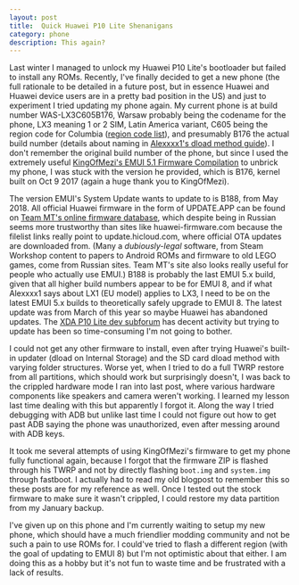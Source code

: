 ```yaml
---
layout: post
title:  Quick Huawei P10 Lite Shenanigans 
category: phone
description: This again? 
---
```


Last winter I managed to unlock my Huawei P10 Lite's bootloader but failed to install any ROMs. Recently, I've finally decided to get a new phone (the full rationale to be detailed in a future post, but in essence Huawei and Huawei device users are in a pretty bad position in the US) and just to experiment I tried updating my phone again. My current phone is at build number WAS-LX3C605B176, Warsaw probably being the codename for the phone, LX3 meaning 1 or 2 SIM, Latin America variant, C605 being the region code for Columbia ([region code list](https://forum.xda-developers.com/showpost.php?p=67793629&postcount=4)), and presumably B176 the actual build number (details about naming in [Alexxxx1's dload method guide](https://forum.xda-developers.com/p10-lite/development/service-rom-b362-c432-upgrade-o-o-n-o-t3813946)). I don't remember the original build number of the phone, but since I used the extremely useful [KingOfMezi's EMUI 5.1 Firmware Compilation](https://forum.xda-developers.com/p10-lite/development/compilation-firmware-flasheables-huawei-t3736754) to unbrick my phone, I was stuck with the version he provided, which is B176, kernel built on Oct 9 2017 (again a huge thank you to KingOfMezi). 

The version EMUI's System Update wants to update to is B188, from May 2018. All official Huawei firmware in the form of UPDATE.APP can be found on [Team MT's online firmware database](https://pro-teammt.ru/online-firmware-database-ru/?firmware_model=was-lx3c605&firmware_page=0), which despite being in Russian seems more trustworthy than sites like huawei-firmware.com because the filelist links really point to update.hicloud.com, where official OTA updates are downloaded from. (Many a *dubiously-legal* software, from Steam Workshop content to papers to Android ROMs and firmware to old LEGO games, come from Russian sites. Team MT's site also looks really useful for people who actually use EMUI.) B188 is probably the last EMUI 5.x build, given that all higher build numbers appear to be for EMUI 8, and if what Alexxxx1 says about LX1 (EU model) applies to LX3, I need to be on the latest EMUI 5.x builds to theoretically safely upgrade to EMUI 8. The latest update was from March of this year so maybe Huawei has abandoned updates. The [XDA P10 Lite dev subforum](https://forum.xda-developers.com/p10-lite/development) has decent activity but trying to update has been so time-consuming I'm not going to bother. 

I could not get any other firmware to install, even after trying Huawei's built-in updater (dload on Internal Storage) and the SD card dload method with varying folder structures. Worse yet, when I tried to do a full TWRP restore from all partitions, which should work but surprisingly doesn't, I was back to the crippled hardware mode I ran into last post, where various hardware components like speakers and camera weren't working. I learned my lesson last time dealing with this but apparently I forgot it. Along the way I tried debugging with ADB but unlike last time I could not figure out how to get past ADB saying the phone was unauthorized, even after messing around with ADB keys. 

It took me several attempts of using KingOfMezi's firmware to get my phone fully functional again, because I forgot that the firmware ZIP is flashed through his TWRP and not by directly flashing `boot.img` and `system.img` through fastboot. I actually had to read my old blogpost to remember this so these posts are for my reference as well. Once I tested out the stock firmware to make sure it wasn't crippled, I could restore my data partition from my January backup.

I've given up on this phone and I'm currently waiting to setup my new phone, which should have a much friendlier modding community and not be such a pain to use ROMs for. I could've tried to flash a different region (with the goal of updating to EMUI 8) but I'm not optimistic about that either. I am doing this as a hobby but it's not fun to waste time and be frustrated with a lack of results.
